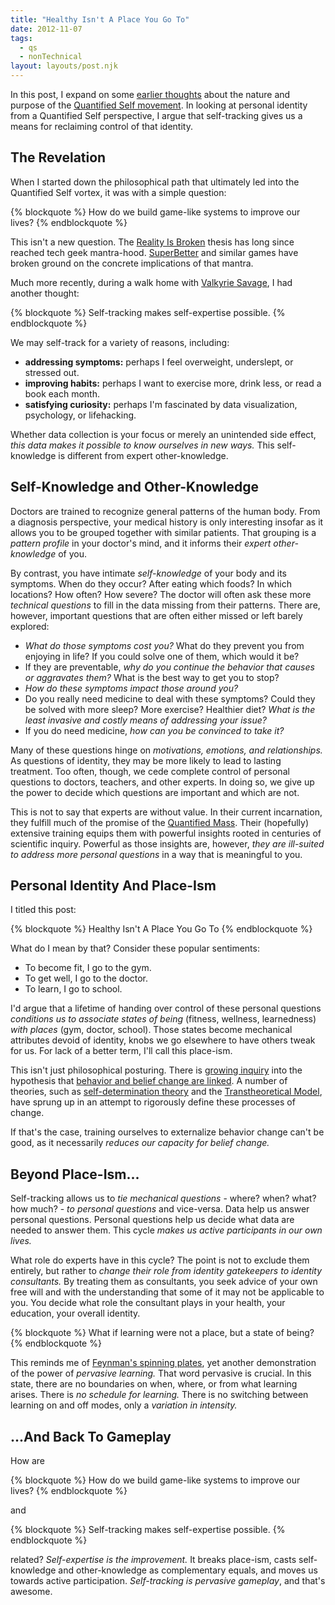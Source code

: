 ```yaml
---
title: "Healthy Isn't A Place You Go To"
date: 2012-11-07
tags:
  - qs
  - nonTechnical
layout: layouts/post.njk
---
```


In this post, I expand on some [earlier thoughts](/posts/2012-10-02-welcome-to-quantified-savagery/) about the nature and purpose of the [Quantified Self movement](http://quantifiedself.com/). In looking at personal identity from a Quantified Self perspective, I argue that self-tracking gives us a means for reclaiming control of that identity.

<!-- more -->

## The Revelation

When I started down the philosophical path that ultimately led into the Quantified Self vortex, it was with a simple question:

{% blockquote %}
How do we build game-like systems to improve our lives?
{% endblockquote %}

This isn't a new question. The [Reality Is Broken](http://realityisbroken.org/) thesis has long since reached tech geek mantra-hood. [SuperBetter](https://www.superbetter.com/) and similar games have broken ground on the concrete implications of that mantra.

Much more recently, during a walk home with [Valkyrie Savage](http://www.eecs.berkeley.edu/~valkyrie/), I had another thought:

{% blockquote %}
Self-tracking makes self-expertise possible.
{% endblockquote %}

We may self-track for a variety of reasons, including:

- **addressing symptoms:** perhaps I feel overweight, underslept, or stressed out.
- **improving habits:** perhaps I want to exercise more, drink less, or read a book each month.
- **satisfying curiosity:** perhaps I'm fascinated by data visualization, psychology, or lifehacking.

Whether data collection is your focus or merely an unintended side effect, *this data makes it possible to know ourselves in new ways.* This self-knowledge is different from expert other-knowledge.

## Self-Knowledge and Other-Knowledge

Doctors are trained to recognize general patterns of the human body. From a diagnosis perspective, your medical history is only interesting insofar as it allows you to be grouped together with similar patients. That grouping is a *pattern profile* in your doctor's mind, and it informs their *expert other-knowledge* of you.

By contrast, you have intimate *self-knowledge* of your body and its symptoms. When do they occur? After eating which foods? In which locations? How often? How severe? The doctor will often ask these more *technical questions* to fill in the data missing from their patterns. There are, however, important questions that are often either missed or left barely explored:

- *What do those symptoms cost you?* What do they prevent you from enjoying in life? If you could solve one of them, which would it be?
- If they are preventable, *why do you continue the behavior that causes or aggravates them?* What is the best way to get you to stop?
- *How do these symptoms impact those around you?*
- Do you really need medicine to deal with these symptoms? Could they be solved with more sleep? More exercise? Healthier diet? *What is the least invasive and costly means of addressing your issue?*
- If you do need medicine, *how can you be convinced to take it?*

Many of these questions hinge on *motivations, emotions, and relationships.* As questions of identity, they may be more likely to lead to lasting treatment. Too often, though, we cede complete control of personal questions to doctors, teachers, and other experts. In doing so, we give up the power to decide which questions are important and which are not.

This is not to say that experts are without value. In their current incarnation, they fulfill much of the promise of the [Quantified Mass](/posts/2012-10-02-welcome-to-quantified-savagery/). Their (hopefully) extensive training equips them with powerful insights rooted in centuries of scientific inquiry. Powerful as those insights are, however, *they are ill-suited to address more personal questions* in a way that is meaningful to you.

## Personal Identity And Place-Ism

I titled this post:

{% blockquote %}
Healthy Isn't A Place You Go To
{% endblockquote %}

What do I mean by that? Consider these popular sentiments:

- To become fit, I go to the gym.
- To get well, I go to the doctor.
- To learn, I go to school.

I'd argue that a lifetime of handing over control of these personal questions *conditions us to associate states of being* (fitness, wellness, learnedness) *with places* (gym, doctor, school). Those states become mechanical attributes devoid of identity, knobs we go elsewhere to have others tweak for us. For lack of a better term, I'll call this place-ism.

This isn't just philosophical posturing. There is [growing inquiry](https://www.google.com/search?q=behavior+change+and+identity) into the hypothesis that [behavior and belief change are linked](http://wayoftheduck.com/belief-change). A number of theories, such as [self-determination theory](http://www.selfdeterminationtheory.org/theory) and the [Transtheoretical Model](http://www.uri.edu/research/cprc/TTM/detailedoverview.htm), have sprung up in an attempt to rigorously define these processes of change.

If that's the case, training ourselves to externalize behavior change can't be good, as it necessarily *reduces our capacity for belief change.*

## Beyond Place-Ism...

Self-tracking allows us to *tie mechanical questions* - where? when? what? how much? - *to personal questions* and vice-versa. Data help us answer personal questions. Personal questions help us decide what data are needed to answer them. This cycle *makes us active participants in our own lives.*

What role do experts have in this cycle? The point is not to exclude them entirely, but rather to *change their role from identity gatekeepers to identity consultants.* By treating them as consultants, you seek advice of your own free will and with the understanding that some of it may not be applicable to you. You decide what role the consultant plays in your health, your education, your overall identity.

{% blockquote %}
What if learning were not a place, but a state of being?
{% endblockquote %}

This reminds me of [Feynman's spinning plates](http://www.thinkjarcollective.com/2012/07/richard-feynman-spinning-plates-and-serious-play/), yet another demonstration of the power of *pervasive learning.* That word pervasive is crucial. In this state, there are no boundaries on when, where, or from what learning arises. There is *no schedule for learning.* There is no switching between learning on and off modes, only a *variation in intensity.*

## ...And Back To Gameplay

How are

{% blockquote %}
How do we build game-like systems to improve our lives?
{% endblockquote %}

and

{% blockquote %}
Self-tracking makes self-expertise possible.
{% endblockquote %}

related? *Self-expertise is the improvement.* It breaks place-ism, casts self-knowledge and other-knowledge as complementary equals, and moves us towards active participation. *Self-tracking is pervasive gameplay*, and that's awesome.
